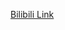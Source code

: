 [Bilibili Link](https://www.bilibili.com/video/BV19Z421J7VR/?spm_id_from=333.1387.collection.video_card.click&vd_source=c801aa3fac0e6e97b0df71f74a8b25bd)